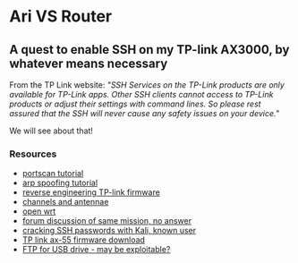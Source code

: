 # Ari VS Router
## A quest to enable SSH on my TP-link AX3000, by whatever means necessary
From the TP Link website: *"SSH Services on the TP-Link products are only available for TP-Link apps. Other SSH clients cannot access to TP-Link products or adjust their settings with command lines. So please rest assured that the SSH will never cause any safety issues on your device."*
<p>We will see about that!</p>

### Resources
* [portscan tutorial](https://stackoverflow.com/questions/7541056/pinging-an-ip-range-with-scapy)
* [arp spoofing tutorial](https://www.geeksforgeeks.org/python-how-to-create-an-arp-spoofer-using-scapy/)
* [reverse engineering TP-link firmware](https://thunderysteak.github.io/tl-wa901nd-basic-re)
* [channels and antennae](https://www.reddit.com/r/openwrt/comments/svnv71/devices_similar_to_tplink_ax3000_with_openwrt/)
* [open wrt](https://openwrt.org/)
* [forum discussion of same mission, no answer](https://community.tp-link.com/us/home/forum/topic/220972)
* [cracking SSH passwords with Kali, known user](https://www.oreilly.com/library/view/kali-linux-cookbook/9781784390303/4b4ec313-72af-493b-a66d-48fe55304d3f.xhtml)
* [TP link ax-55 firmware download](https://www.tp-link.com/us/support/download/archer-ax55/v1.60/#Firmware_)
* [FTP for USB drive - may be exploitable?](https://www.tp-link.com/us/support/faq/2038/)
